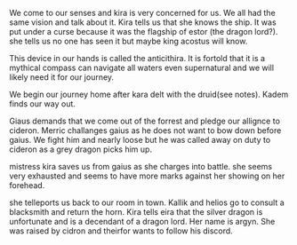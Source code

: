 We come to our senses and kira is very concerned for us. We all had the same vision and talk about it. Kira tells us that she knows the ship. It was put under a curse because it was the flagship of estor (the dragon lord?). she tells us no one has seen it but maybe king acostus will know.

This device in our hands is called the anticithira. It is fortold that it is a mythical compass can navigate all waters even supernatural and we will likely need it for our journey.

We begin our journey home after kara delt with the druid(see notes). Kadem finds our way out.

Giaus demands that we come out of the forrest and pledge our allignce to cideron. Merric challanges gaius as he does not want to bow down before gaius. We fight him and nearly loose but he was called away on duty to cideron as a grey dragon picks him up. 

mistress kira saves us from gaius as she charges into battle. she seems very exhausted and seems to have more marks against her showing on her forehead. 

she telleports us back to our room in town. Kallik and helios go to consult a blacksmith and return the horn. Kira tells eira that the silver dragon is unfortunate and is a decendant of a dragon lord. Her name is argyn. She was raised by cidron and theirfor wants to follow his discord. 